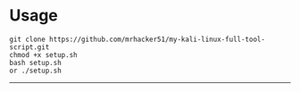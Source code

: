 # Usage
    git clone https://github.com/mrhacker51/my-kali-linux-full-tool-script.git
    chmod +x setup.sh
    bash setup.sh
    or ./setup.sh

***********************************************************
